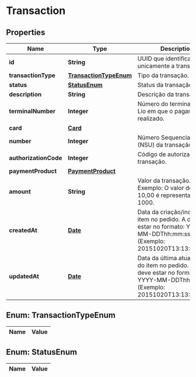 
# Transaction

## Properties
Name | Type | Description | Notes
------------ | ------------- | ------------- | -------------
**id** | **String** | UUID que identifica unicamente a transação. | 
**transactionType** | [**TransactionTypeEnum**](#TransactionTypeEnum) | Tipo da transação. | 
**status** | [**StatusEnum**](#StatusEnum) | Status da transação. | 
**description** | **String** | Descrição da transação. |  [optional]
**terminalNumber** | **Integer** | Número do terminal da Cielo Lio em que o pagamento foi realizado. | 
**card** | [**Card**](Card.md) |  | 
**number** | **Integer** | Número Sequencial Único (NSU) da transação. | 
**authorizationCode** | **Integer** | Código de autorização da transação. | 
**paymentProduct** | [**PaymentProduct**](PaymentProduct.md) |  | 
**amount** | **String** | Valor da transação. Exemplo: O valor de R$ 10,00 é representado como 1000. | 
**createdAt** | [**Date**](Date.md) | Data da criação/inclusão do item no pedido. A data deve estar no formato: YYYY-MM-DDThh:mm:ssZ (Exemplo: 20151020T13:13:29.000Z) | 
**updatedAt** | [**Date**](Date.md) | Data da última atualização do item no pedido. A data deve estar no formato: YYYY-MM-DDThh:mm:ssZ (Exemplo: 20151020T13:13:29.000Z) | 


<a name="TransactionTypeEnum"></a>
## Enum: TransactionTypeEnum
Name | Value
---- | -----


<a name="StatusEnum"></a>
## Enum: StatusEnum
Name | Value
---- | -----



